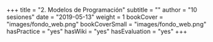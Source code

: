 +++
title = "2. Modelos de Programación"
subtitle = ""
author = "10 sesiones"
date = "2019-05-13"
weight = 1
bookCover = "images/fondo_web.png"
bookCoverSmall = "images/fondo_web.png"
hasPractice = "yes"
hasWiki = "yes"
hasEvaluation = "yes"
+++